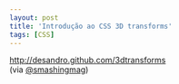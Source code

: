 ```yaml
---
layout: post
title: 'Introdução ao CSS 3D transforms'
tags: [CSS]
---
```


<http://desandro.github.com/3dtransforms><br>
(via [@smashingmag](https://twitter.com/smashingmag/status/236174260501094401))
